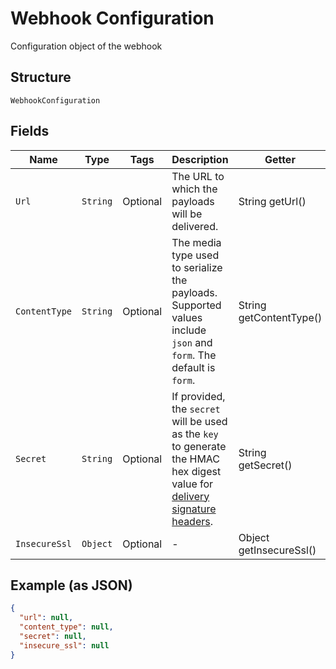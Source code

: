 
# Webhook Configuration

Configuration object of the webhook

## Structure

`WebhookConfiguration`

## Fields

| Name | Type | Tags | Description | Getter | Setter |
|  --- | --- | --- | --- | --- | --- |
| `Url` | `String` | Optional | The URL to which the payloads will be delivered. | String getUrl() | setUrl(String url) |
| `ContentType` | `String` | Optional | The media type used to serialize the payloads. Supported values include `json` and `form`. The default is `form`. | String getContentType() | setContentType(String contentType) |
| `Secret` | `String` | Optional | If provided, the `secret` will be used as the `key` to generate the HMAC hex digest value for [delivery signature headers](https://docs.github.com/webhooks/event-payloads/#delivery-headers). | String getSecret() | setSecret(String secret) |
| `InsecureSsl` | `Object` | Optional | - | Object getInsecureSsl() | setInsecureSsl(Object insecureSsl) |

## Example (as JSON)

```json
{
  "url": null,
  "content_type": null,
  "secret": null,
  "insecure_ssl": null
}
```

